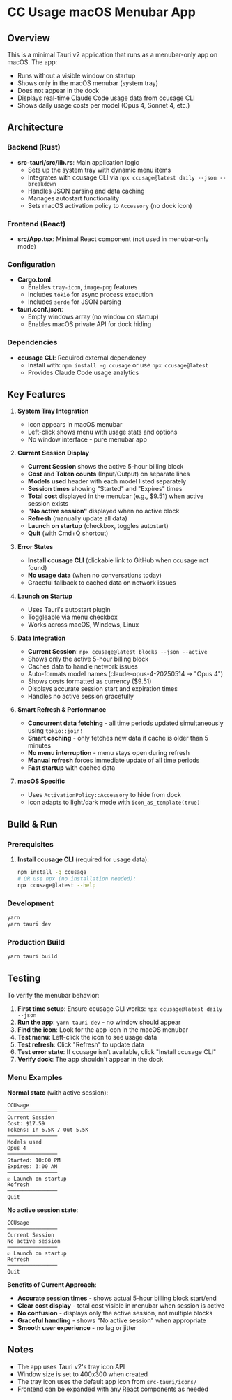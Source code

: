 # CC Usage macOS Menubar App

## Overview

This is a minimal Tauri v2 application that runs as a menubar-only app on macOS. The app:
- Runs without a visible window on startup
- Shows only in the macOS menubar (system tray)
- Does not appear in the dock
- Displays real-time Claude Code usage data from ccusage CLI
- Shows daily usage costs per model (Opus 4, Sonnet 4, etc.)

## Architecture

### Backend (Rust)
- **src-tauri/src/lib.rs**: Main application logic
  - Sets up the system tray with dynamic menu items
  - Integrates with ccusage CLI via `npx ccusage@latest daily --json --breakdown`
  - Handles JSON parsing and data caching
  - Manages autostart functionality
  - Sets macOS activation policy to `Accessory` (no dock icon)

### Frontend (React)
- **src/App.tsx**: Minimal React component (not used in menubar-only mode)

### Configuration
- **Cargo.toml**: 
  - Enables `tray-icon`, `image-png` features
  - Includes `tokio` for async process execution
  - Includes `serde` for JSON parsing
- **tauri.conf.json**: 
  - Empty windows array (no window on startup)
  - Enables macOS private API for dock hiding

### Dependencies
- **ccusage CLI**: Required external dependency
  - Install with: `npm install -g ccusage` or use `npx ccusage@latest`
  - Provides Claude Code usage analytics

## Key Features

1. **System Tray Integration**
   - Icon appears in macOS menubar
   - Left-click shows menu with usage stats and options
   - No window interface - pure menubar app

2. **Current Session Display**
   - **Current Session** shows the active 5-hour billing block
   - **Cost** and **Token counts** (Input/Output) on separate lines
   - **Models used** header with each model listed separately
   - **Session times** showing "Started" and "Expires" times
   - **Total cost** displayed in the menubar (e.g., $9.51) when active session exists
   - **"No active session"** displayed when no active block
   - **Refresh** (manually update all data)
   - **Launch on startup** (checkbox, toggles autostart)
   - **Quit** (with Cmd+Q shortcut)

3. **Error States**
   - **Install ccusage CLI** (clickable link to GitHub when ccusage not found)
   - **No usage data** (when no conversations today)
   - Graceful fallback to cached data on network issues

4. **Launch on Startup**
   - Uses Tauri's autostart plugin
   - Toggleable via menu checkbox
   - Works across macOS, Windows, Linux

5. **Data Integration**
   - **Current Session**: `npx ccusage@latest blocks --json --active`
   - Shows only the active 5-hour billing block
   - Caches data to handle network issues
   - Auto-formats model names (claude-opus-4-20250514 → "Opus 4")
   - Shows costs formatted as currency ($9.51)
   - Displays accurate session start and expiration times
   - Handles no active session gracefully

6. **Smart Refresh & Performance**
   - **Concurrent data fetching** - all time periods updated simultaneously using `tokio::join!`
   - **Smart caching** - only fetches new data if cache is older than 5 minutes
   - **No menu interruption** - menu stays open during refresh
   - **Manual refresh** forces immediate update of all time periods
   - **Fast startup** with cached data

7. **macOS Specific**
   - Uses `ActivationPolicy::Accessory` to hide from dock
   - Icon adapts to light/dark mode with `icon_as_template(true)`

## Build & Run

### Prerequisites
1. **Install ccusage CLI** (required for usage data):
   ```bash
   npm install -g ccusage
   # OR use npx (no installation needed):
   npx ccusage@latest --help
   ```

### Development
```bash
yarn
yarn tauri dev
```

### Production Build
```bash
yarn tauri build
```

## Testing

To verify the menubar behavior:
1. **First time setup**: Ensure ccusage CLI works: `npx ccusage@latest daily --json`
2. **Run the app**: `yarn tauri dev` - no window should appear
3. **Find the icon**: Look for the app icon in the macOS menubar
4. **Test menu**: Left-click the icon to see usage data
5. **Test refresh**: Click "Refresh" to update data
6. **Test error state**: If ccusage isn't available, click "Install ccusage CLI"
7. **Verify dock**: The app shouldn't appear in the dock

### Menu Examples

**Normal state** (with active session):
```
CCUsage
────────────────
Current Session
Cost: $17.59
Tokens: In 6.5K / Out 5.5K
────────────────
Models used
Opus 4
────────────────
Started: 10:00 PM
Expires: 3:00 AM
────────────────
☑ Launch on startup
Refresh
────────────────
Quit
```

**No active session state**:
```
CCUsage
────────────────
Current Session
No active session
────────────────
☑ Launch on startup
Refresh
────────────────
Quit
```

**Benefits of Current Approach**:
- **Accurate session times** - shows actual 5-hour billing block start/end
- **Clear cost display** - total cost visible in menubar when session is active
- **No confusion** - displays only the active session, not multiple blocks
- **Graceful handling** - shows "No active session" when appropriate
- **Smooth user experience** - no lag or jitter

## Notes

- The app uses Tauri v2's tray icon API
- Window size is set to 400x300 when created
- The tray icon uses the default app icon from `src-tauri/icons/`
- Frontend can be expanded with any React components as needed